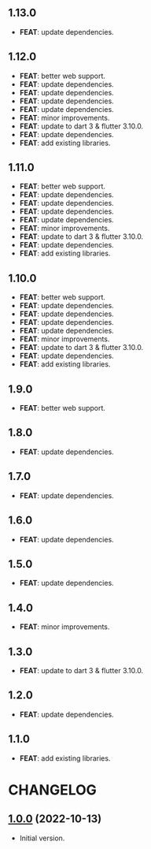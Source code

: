 ## 1.13.0

 - **FEAT**: update dependencies.

## 1.12.0

 - **FEAT**: better web support.
 - **FEAT**: update dependencies.
 - **FEAT**: update dependencies.
 - **FEAT**: update dependencies.
 - **FEAT**: update dependencies.
 - **FEAT**: minor improvements.
 - **FEAT**: update to dart 3 & flutter 3.10.0.
 - **FEAT**: update dependencies.
 - **FEAT**: add existing libraries.

## 1.11.0

 - **FEAT**: better web support.
 - **FEAT**: update dependencies.
 - **FEAT**: update dependencies.
 - **FEAT**: update dependencies.
 - **FEAT**: update dependencies.
 - **FEAT**: minor improvements.
 - **FEAT**: update to dart 3 & flutter 3.10.0.
 - **FEAT**: update dependencies.
 - **FEAT**: add existing libraries.

## 1.10.0

 - **FEAT**: better web support.
 - **FEAT**: update dependencies.
 - **FEAT**: update dependencies.
 - **FEAT**: update dependencies.
 - **FEAT**: update dependencies.
 - **FEAT**: minor improvements.
 - **FEAT**: update to dart 3 & flutter 3.10.0.
 - **FEAT**: update dependencies.
 - **FEAT**: add existing libraries.

## 1.9.0

 - **FEAT**: better web support.

## 1.8.0

 - **FEAT**: update dependencies.

## 1.7.0

 - **FEAT**: update dependencies.

## 1.6.0

 - **FEAT**: update dependencies.

## 1.5.0

 - **FEAT**: update dependencies.

## 1.4.0

 - **FEAT**: minor improvements.

## 1.3.0

 - **FEAT**: update to dart 3 & flutter 3.10.0.

## 1.2.0

 - **FEAT**: update dependencies.

## 1.1.0

 - **FEAT**: add existing libraries.

# CHANGELOG

## [1.0.0](https://github.com/tyrcord/tsub/releases/tag/1.0.0) (2022-10-13)

- Initial version.
